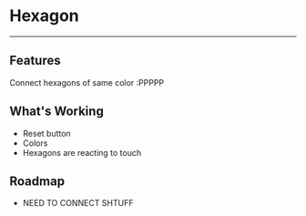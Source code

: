 # Hexagon

***

## Features
Connect hexagons of same color :PPPPP

## What's Working
* Reset button
* Colors
* Hexagons are reacting to touch

## Roadmap
* NEED TO CONNECT SHTUFF